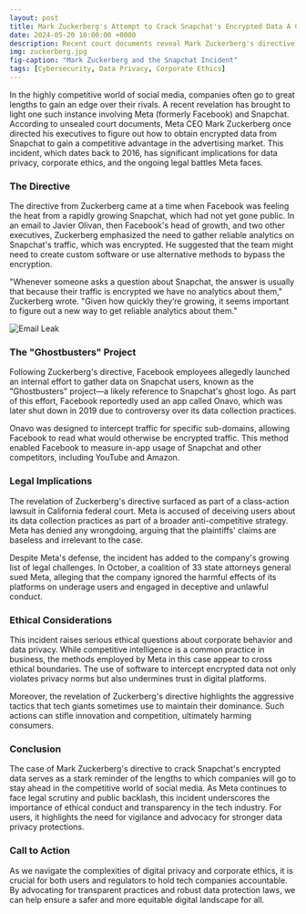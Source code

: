 ```yaml
---
layout: post
title: Mark Zuckerberg's Attempt to Crack Snapchat's Encrypted Data A Case Study in Competitive Practices
date: 2024-05-20 10:00:00 +0000
description: Recent court documents reveal Mark Zuckerberg's directive to Meta executives to crack Snapchat's encrypted data, raising significant ethical and legal questions.
img: zuckerberg.jpg
fig-caption: "Mark Zuckerberg and the Snapchat Incident"
tags: [Cybersecurity, Data Privacy, Corporate Ethics]
---
```


In the highly competitive world of social media, companies often go to great lengths to gain an edge over their rivals. A recent revelation has brought to light one such instance involving Meta (formerly Facebook) and Snapchat. According to unsealed court documents, Meta CEO Mark Zuckerberg once directed his executives to figure out how to obtain encrypted data from Snapchat to gain a competitive advantage in the advertising market. This incident, which dates back to 2016, has significant implications for data privacy, corporate ethics, and the ongoing legal battles Meta faces.

### The Directive

The directive from Zuckerberg came at a time when Facebook was feeling the heat from a rapidly growing Snapchat, which had not yet gone public. In an email to Javier Olivan, then Facebook's head of growth, and two other executives, Zuckerberg emphasized the need to gather reliable analytics on Snapchat's traffic, which was encrypted. He suggested that the team might need to create custom software or use alternative methods to bypass the encryption.

"Whenever someone asks a question about Snapchat, the answer is usually that because their traffic is encrypted we have no analytics about them," Zuckerberg wrote. "Given how quickly they’re growing, it seems important to figure out a new way to get reliable analytics about them."

![Email Leak](zuckerberg-snapchat.jpg)

### The "Ghostbusters" Project

Following Zuckerberg's directive, Facebook employees allegedly launched an internal effort to gather data on Snapchat users, known as the "Ghostbusters" project—a likely reference to Snapchat's ghost logo. As part of this effort, Facebook reportedly used an app called Onavo, which was later shut down in 2019 due to controversy over its data collection practices.

Onavo was designed to intercept traffic for specific sub-domains, allowing Facebook to read what would otherwise be encrypted traffic. This method enabled Facebook to measure in-app usage of Snapchat and other competitors, including YouTube and Amazon.

### Legal Implications

The revelation of Zuckerberg's directive surfaced as part of a class-action lawsuit in California federal court. Meta is accused of deceiving users about its data collection practices as part of a broader anti-competitive strategy. Meta has denied any wrongdoing, arguing that the plaintiffs' claims are baseless and irrelevant to the case.

Despite Meta's defense, the incident has added to the company's growing list of legal challenges. In October, a coalition of 33 state attorneys general sued Meta, alleging that the company ignored the harmful effects of its platforms on underage users and engaged in deceptive and unlawful conduct.

### Ethical Considerations

This incident raises serious ethical questions about corporate behavior and data privacy. While competitive intelligence is a common practice in business, the methods employed by Meta in this case appear to cross ethical boundaries. The use of software to intercept encrypted data not only violates privacy norms but also undermines trust in digital platforms.

Moreover, the revelation of Zuckerberg's directive highlights the aggressive tactics that tech giants sometimes use to maintain their dominance. Such actions can stifle innovation and competition, ultimately harming consumers.

### Conclusion

The case of Mark Zuckerberg's directive to crack Snapchat's encrypted data serves as a stark reminder of the lengths to which companies will go to stay ahead in the competitive world of social media. As Meta continues to face legal scrutiny and public backlash, this incident underscores the importance of ethical conduct and transparency in the tech industry. For users, it highlights the need for vigilance and advocacy for stronger data privacy protections.

### Call to Action

As we navigate the complexities of digital privacy and corporate ethics, it is crucial for both users and regulators to hold tech companies accountable. By advocating for transparent practices and robust data protection laws, we can help ensure a safer and more equitable digital landscape for all.

<!-- ![Mark Zuckerberg and the Snapchat Incident]({{site.baseurl}}/assets/img/zuckerberg-snapchat.jpg) -->
